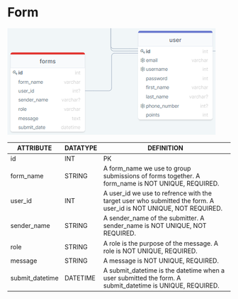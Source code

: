 # Form

![forms](./img/forms.png)

| ATTRIBUTE | DATATYPE | DEFINITION |
| --- | --- | --- |
| id | INT | PK |
| form\_name | STRING | A form\_name we use to group submissions of forms together. A form\_name is NOT UNIQUE, REQUIRED. |
| user\_id | INT | A user\_id we use to refrence with the target user who submitted the form. A user\_id is NOT UNIQUE, NOT REQUIRED. |
| sender\_name | STRING | A sender\_name of the submitter. A sender\_name is NOT UNIQUE, NOT REQUIRED. |
| role | STRING | A role is the purpose of the message. A role is NOT UNIQUE, REQUIRED. |
| message | STRING | A message is NOT UNIQUE, REQUIRED. |
| submit\_datetime | DATETIME | A submit\_datetime is the datetime when a user submitted the form. A submit\_datetime is UNIQUE, REQUIRED. |
